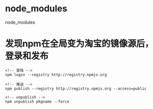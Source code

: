 # node_modules
node_modules


# 发现npm在全局变为淘宝的镜像源后，登录和发布
```
<!-- 登陆 -->
npm login --registry http://registry.npmjs.org

<!-- 推送 -->
npm publish --registry http://registry.npmjs.org --access=public

<!-- unpublish -->
npm unpublish pkgname --force
```
